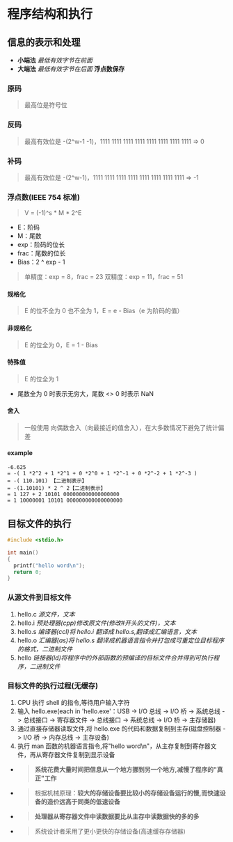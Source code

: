 # 程序结构和执行

## 信息的表示和处理

- **小端法** _最低有效字节在前面_
- **大端法** _最低有效字节在后面_
  **浮点数保存**

### 原码
> 最高位是符号位

### 反码
> 最高有效位是 -(2^w-1 -1)，1111 1111 1111 1111 1111 1111 1111 1111 => 0

### 补码
> 最高有效位是 -(2^w-1)，1111 1111 1111 1111 1111 1111 1111 1111 => -1

### 浮点数(IEEE 754 标准)

> V = (-1)^s * M * 2^E

* E：阶码
* M：尾数
* exp：阶码的位长
* frac：尾数的位长
* Bias：2 ^ exp - 1

> 单精度：exp = 8，frac = 23
> 双精度：exp = 11，frac = 51

#### 规格化
> E 的位不全为 0 也不全为 1，E = e - Bias（e 为阶码的值）

#### 非规格化
> E 的位全为 0，E = 1 - Bias

#### 特殊值
> E 的位全为 1

* 尾数全为 0 时表示无穷大，尾数 <> 0 时表示 NaN

#### 舍入

> 一般使用 向偶数舍入（向最接近的值舍入），在大多数情况下避免了统计偏差

#### example
```
-6.625
= -( 1 *2^2 + 1 *2^1 + 0 *2^0 + 1 *2^-1 + 0 *2^-2 + 1 *2^-3 )
= -( 110.101) 【二进制表示】
= -(1.10101) * 2 ^ 2【二进制表示】
= 1 127 + 2 10101 000000000000000000
= 1 10000001 10101 000000000000000000
```

## 目标文件的执行

```cpp
#include <stdio.h>

int main()
{
  printf("hello word\n");
  return 0;
}
```

### 从源文件到目标文件

1. hello.c _源文件，文本_
2. hello.i _预处理器(cpp)修改原文件(修改#开头的文件)，文本_
3. hello.s _编译器(ccl)将 hello.i 翻译成 hello.s,翻译成汇编语言，文本_
4. hello.o _汇编器(as)将 hello.s 翻译成机器语言指令并打包成可重定位目标程序的格式，二进制文件_
5. hello _链接器(ld)将程序中的外部函数的预编译的目标文件合并得到可执行程序，二进制文件_

### 目标文件的执行过程(无缓存)

1. CPU 执行 shell 的指令,等待用户输入字符
2. 输入 hello.exe(each in 'hello.exe'：USB -> I/O 总线 -> I/O 桥 -> 系统总线 -> 总线接口 -> 寄存器文件 -> 总线接口 -> 系统总线 -> I/O 桥 -> 主存储器)
3. 通过直接存储器读取文件,将 hello.exe 的代码和数据复制到主存(磁盘控制器 -> I/O 桥 -> 内存总线 -> 主存设备)
4. 执行 man 函数的机器语言指令,将"hello word\n"，从主存复制到寄存器文件，再从寄存器文件复制到显示设备

- > **系统花费大量时间把信息从一个地方挪到另一个地方,减慢了程序的"真正"工作**
- > 根据机械原理：**较大的存储设备要比较小的存储设备运行的慢,而快速设备的造价远高于同类的低速设备**
- > **处理器从寄存器文件中读数据要比从主存中读数据快的多的多**
- > 系统设计者采用了更小更快的存储设备(高速缓存存储器)
